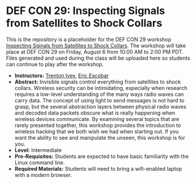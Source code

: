 # DEF CON 29: Inspecting Signals from Satellites to Shock Collars

This is the repository is a placeholder for the DEF CON 29 workshop [Inspecting Sginals from Satellites to Shock Collars](https://www.eventbrite.com/e/inspecting-signals-from-satellites-to-shock-collars-las-vegas-12-tickets-162215666425). The workshop will take place at DEF CON 29 on Friday, August 6 from 10:00 AM to 2:00 PM PDT. Files generated and used during the class will be uploaded here so students can continue to play after the workshop.

  * **Instructors:** [Trenton Ivey](https://twitter.com/trentonivey),  [Eric Escobar](https://twitter.com/ericescobar)
  * **Abstract:**
 Invisible signals control everything from satellites to shock collars. Wireless security can be intimidating, especially when research requires a low-level understanding of the many ways radio waves can carry data. The concept of using light to send messages is not hard to grasp, but the several abstraction layers between physical radio waves and decoded data packets obscure what is really happening when wireless devices communicate. By examining several topics that are rarely presented together, this workshop provides the introduction to wireless hacking that we both wish we had when starting out. If you want the ability to see and manipulate the unseen, this workshop is for you.
  * **Level:** Intermediate
  * **Pre-Requisites:**  Students are expected to have basic familiarity with the Linux command line.
  * **Required Materials:**  Students will need to bring a wifi-enabled laptop with a modern browser.

